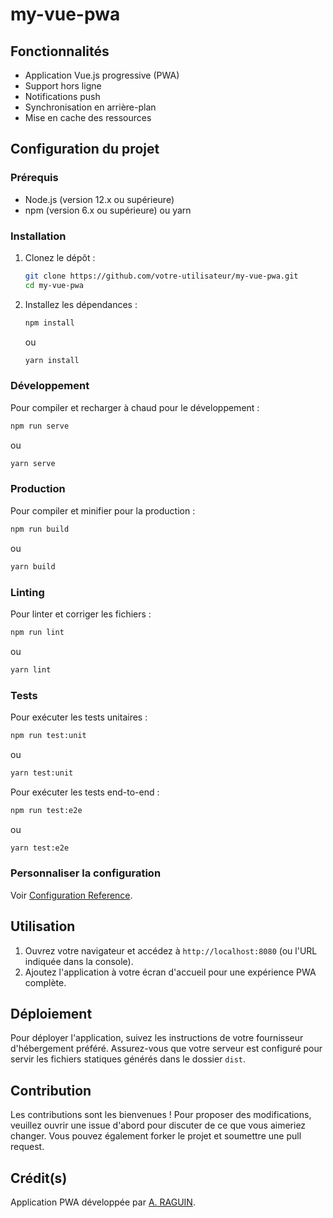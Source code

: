 # my-vue-pwa

## Fonctionnalités
- Application Vue.js progressive (PWA)
- Support hors ligne
- Notifications push
- Synchronisation en arrière-plan
- Mise en cache des ressources

## Configuration du projet
### Prérequis
- Node.js (version 12.x ou supérieure)
- npm (version 6.x ou supérieure) ou yarn

### Installation
1. Clonez le dépôt :
    ```bash
    git clone https://github.com/votre-utilisateur/my-vue-pwa.git
    cd my-vue-pwa
    ```

2. Installez les dépendances :
    ```bash
    npm install
    ```
    ou
    ```bash
    yarn install
    ```

### Développement
Pour compiler et recharger à chaud pour le développement :
```bash
npm run serve
```
ou
```bash
yarn serve
```

### Production
Pour compiler et minifier pour la production :
```bash
npm run build
```
ou
```bash
yarn build
```

### Linting
Pour linter et corriger les fichiers :
```bash
npm run lint
```
ou
```bash
yarn lint
```

### Tests
Pour exécuter les tests unitaires :
```bash
npm run test:unit
```
ou
```bash
yarn test:unit
```

Pour exécuter les tests end-to-end :
```bash
npm run test:e2e
```
ou
```bash
yarn test:e2e
```

### Personnaliser la configuration
Voir [Configuration Reference](https://cli.vuejs.org/config/).

## Utilisation
1. Ouvrez votre navigateur et accédez à `http://localhost:8080` (ou l'URL indiquée dans la console).
2. Ajoutez l'application à votre écran d'accueil pour une expérience PWA complète.

## Déploiement
Pour déployer l'application, suivez les instructions de votre fournisseur d'hébergement préféré. Assurez-vous que votre serveur est configuré pour servir les fichiers statiques générés dans le dossier `dist`.

## Contribution
Les contributions sont les bienvenues ! Pour proposer des modifications, veuillez ouvrir une issue d'abord pour discuter de ce que vous aimeriez changer. Vous pouvez également forker le projet et soumettre une pull request.

## Crédit(s)
Application PWA développée par [A. RAGUIN](https://github.com/AshiikoAR).